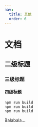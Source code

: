 ```yaml
---
nav:
  title: 其他
  order: 6
---
```


# 文档

## 二级标题

### 三级标题

#### 四级标题

```
npm run build
npm run build
npm run build
```

Balabala...
